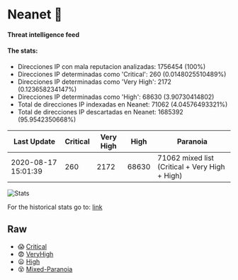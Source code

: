 # Neanet :hocho:
#### Threat intelligence feed
#### The stats:

- Direcciones IP con mala reputacion analizadas: 1756454 (100%)
- Direcciones IP determinadas como 'Critical':  260 (0.0148025510489%)
- Direcciones IP determinadas como 'Very High':  2172 (0.123658234147%)
- Direcciones IP determinadas como 'High':  68630 (3.90730414802)
- Total de direcciones IP indexadas en Neanet:  71062 (4.04576493321%)
- Total de direcciones IP descartadas en Neanet:  1685392 (95.9542350668%)

| Last Update | Critical | Very High | High | Paranoia |
| --- | --- | --- | --- | --- |
| 2020-08-17 15:01:39 | 260 | 2172 | 68630 | 71062 mixed list (Critical + Very High + High)|

![Stats](https://docs.google.com/spreadsheets/d/e/2PACX-1vSnaNMIXVabIpDJjufMlzH7poXnshF3mgd8Is1g9ytUEzVsP5my4Trn8f-xkoLLQ38xpL3HtmUexLo6/pubchart?oid=501124687&format=image)

For the historical stats go to: [link](/stats.csv)
## Raw
- :scream: [Critical](https://raw.githubusercontent.com/JavaGarcia/Neanet/master/blacklists/neanet_critical.txt)
- :fearful: [VeryHigh](https://raw.githubusercontent.com/JavaGarcia/Neanet/master/blacklists/neanet_veryHigh.txtt)
- :frowning: [High](https://raw.githubusercontent.com/JavaGarcia/Neanet/master/blacklists/neanet_high.txt)
- :dizzy_face: [Mixed-Paranoia](https://raw.githubusercontent.com/JavaGarcia/Neanet/master/blacklists/neanet_all.txt)

























































































































































































































































